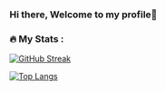 ### Hi there, Welcome to my profile👋

### :fire: My Stats :

[![GitHub Streak](http://github-readme-streak-stats.herokuapp.com?user=santoshkhanal12&theme=dark&background=000000)](https://git.io/streak-stats)

[![Top Langs](https://github-readme-stats.vercel.app/api/top-langs/?username=santoshkhanal12&layout=compact&theme=vision-friendly-dark)](https://github.com/anuraghazra/github-readme-stats)

<center>
  <img src="https://komarev.com/ghpvc/?username=santoshkhanal12&style=flat-square&color=blue" alt=""/>
</center>
